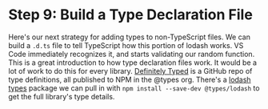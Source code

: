 Step 9: Build a Type Declaration File
=====================================

Here's our next strategy for adding types to non-TypeScript files.  We can build a `.d.ts` file to tell TypeScript how this portion of lodash works.  VS Code immediately recognizes it, and starts validating our random function.  This is a great introduction to how type declaration files work.  It would be a lot of work to do this for every library.  [Definitely Typed](https://github.com/DefinitelyTyped/DefinitelyTyped) is a GitHub repo of type definitions, all published to NPM in the @types org.  There's a [lodash types](https://npmjs.org/@types/lodash) package we can pull in with `npm install --save-dev @types/lodash` to get the full library's type details.
